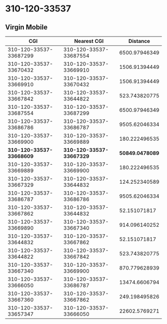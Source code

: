 # 310-120-33537
## Virgin Mobile


| CGI | Nearest CGI | Distance |
|-----|-------------|----------|
| 310-120-33537-33687299 | 310-120-33537-33687554 | 6500.97946349 |
| 310-120-33537-33670432 | 310-120-33537-33669910 | 1506.91394449 |
| 310-120-33537-33669910 | 310-120-33537-33670432 | 1506.91394449 |
| 310-120-33537-33667842 | 310-120-33537-33644822 | 523.743820775 |
| 310-120-33537-33687554 | 310-120-33537-33687299 | 6500.97946349 |
| 310-120-33537-33686786 | 310-120-33537-33686787 | 9505.62046334 |
| 310-120-33537-33669900 | 310-120-33537-33669889 | 180.222496535 |
| **310-120-33537-33668609** | **310-120-33537-33667329** | **50849.0478089** |
| 310-120-33537-33669889 | 310-120-33537-33669900 | 180.222496535 |
| 310-120-33537-33667329 | 310-120-33537-33644832 | 124.252340589 |
| 310-120-33537-33686787 | 310-120-33537-33686786 | 9505.62046334 |
| 310-120-33537-33667862 | 310-120-33537-33644832 | 52.151071817 |
| 310-120-33537-33669890 | 310-120-33537-33667340 | 914.096140252 |
| 310-120-33537-33644832 | 310-120-33537-33667862 | 52.151071817 |
| 310-120-33537-33644822 | 310-120-33537-33667842 | 523.743820775 |
| 310-120-33537-33667340 | 310-120-33537-33669900 | 870.779628939 |
| 310-120-33537-33666050 | 310-120-33537-33686787 | 13474.6606794 |
| 310-120-33537-33667360 | 310-120-33537-33667862 | 249.198495826 |
| 310-120-33537-33657347 | 310-120-33537-33666050 | 22602.5769271 |

